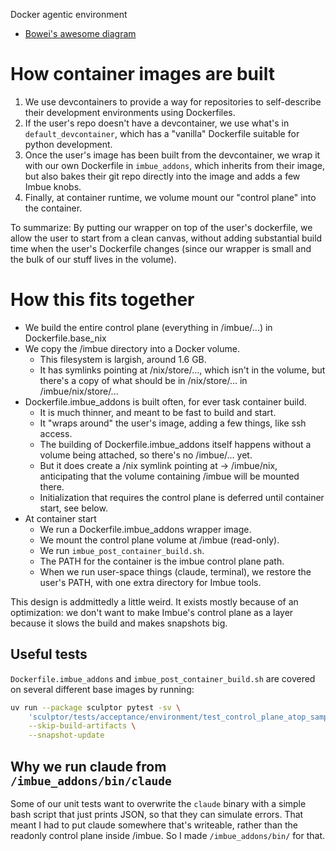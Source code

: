 Docker agentic environment

* [Bowei's awesome diagram](https://app.eraser.io/workspace/IHdplYZudcXuBYvXVJWJ)

# How container images are built

1. We use devcontainers to provide a way for repositories to self-describe their development environments using Dockerfiles.
2. If the user's repo doesn't have a devcontainer, we use what's in `default_devcontainer`, which has a "vanilla" Dockerfile suitable for python development.
3. Once the user's image has been built from the devcontainer, we wrap it with our own Dockerfile in `imbue_addons`,
   which inherits from their image, but also bakes their git repo directly into the image and adds a few Imbue knobs.
4. Finally, at container runtime, we volume mount our "control plane" into the container.

To summarize:
By putting our wrapper on top of the user's dockerfile, we allow the user to start from a clean canvas,
without adding substantial build time when the user's Dockerfile changes (since our wrapper is small and the bulk of our stuff lives in the volume).

# How this fits together

* We build the entire control plane (everything in /imbue/...) in Dockerfile.base_nix
* We copy the /imbue directory into a Docker volume.
  * This filesystem is largish, around 1.6 GB.
  * It has symlinks pointing at /nix/store/..., which isn't in the volume, but there's a copy of what should be in /nix/store/... in /imbue/nix/store/...
* Dockerfile.imbue_addons is built often, for ever task container build.
  * It is much thinner, and meant to be fast to build and start.
  * It "wraps around" the user's image, adding a few things, like ssh access.
  * The building of Dockerfile.imbue_addons itself happens without a volume being attached, so there's no /imbue/... yet.
  * But it does create a /nix symlink pointing at -> /imbue/nix, anticipating that the volume containing /imbue will be mounted there.
  * Initialization that requires the control plane is deferred until container start, see below.
* At container start
  * We run a Dockerfile.imbue_addons wrapper image.
  * We mount the control plane volume at /imbue (read-only).
  * We run `imbue_post_container_build.sh`.
  * The PATH for the container is the imbue control plane path.
  * When we run user-space things (claude, terminal), we restore the user's PATH, with one extra directory for Imbue tools.

This design is addmittedly a little weird.  It exists mostly because of an optimization:
we don't want to make Imbue's control plane as a layer because it slows the build and makes snapshots big.


## Useful tests

`Dockerfile.imbue_addons` and `imbue_post_container_build.sh` are covered on several different base images by running:

```sh
uv run --package sculptor pytest -sv \
    'sculptor/tests/acceptance/environment/test_control_plane_atop_sample_devcontainers.py::test_environment' \
    --skip-build-artifacts \
    --snapshot-update
```

## Why we run claude from `/imbue_addons/bin/claude`

Some of our unit tests want to overwrite the `claude` binary with a simple bash script that just prints JSON, so that they can simulate errors.
That meant I had to put claude somewhere that's writeable, rather than the readonly control plane inside /imbue.
So I made `/imbue_addons/bin/` for that.
